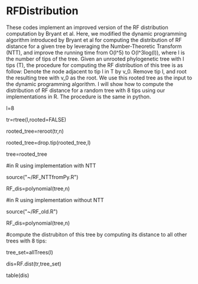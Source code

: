 # RFDistribution
These codes implement an improved version of the RF distribution computation by Bryant et al.
Here, we modified the dynamic programming algorithm introduced by Bryant et al for computing the distribution of RF distance for a given tree by leveraging the Number-Theoretic Transform (NTT), and improve the running time from O(l^5) to O(l^3log(l)), where l is the number of tips of the tree.
Given an unrooted phylogenetic tree with l tips (T), the procedure for computing the RF distribution of this tree is as follow:
Denote the node adjacent to tip l in T by v_0. Remove tip l, and root the resulting tree with v_0 as the root. We use this rooted tree as the input to the dynamic programming algorithm.
I will show how to compute the distribution of RF distance for a random tree with 8 tips using our implementations in R. The procedure is the same in python.

l=8

tr=rtree(l,rooted=FALSE)

rooted_tree=reroot(tr,n)

rooted_tree=drop.tip(rooted_tree,l)

tree=rooted_tree

#in R using implementation with NTT

source("~/RF_NTTfromPy.R")

RF_dis=polynomial(tree,n)

#in R using implementation without NTT

source("~/RF_old.R")

RF_dis=polynomial(tree,n)

#compute the distrubiton of this tree by computing its distance to all other trees with 8 tips:

tree_set=allTrees(l)

dis=RF.dist(tr,tree_set)

table(dis)
